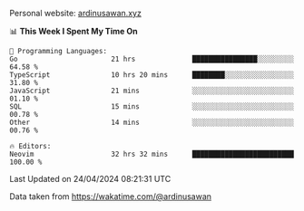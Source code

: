 Personal website: [ardinusawan.xyz](https://ardinusawan.xyz)

<!--START_SECTION:waka-->
📊 **This Week I Spent My Time On** 

```text
💬 Programming Languages: 
Go                       21 hrs              ████████████████░░░░░░░░░   64.58 % 
TypeScript               10 hrs 20 mins      ████████░░░░░░░░░░░░░░░░░   31.80 % 
JavaScript               21 mins             ░░░░░░░░░░░░░░░░░░░░░░░░░   01.10 % 
SQL                      15 mins             ░░░░░░░░░░░░░░░░░░░░░░░░░   00.78 % 
Other                    14 mins             ░░░░░░░░░░░░░░░░░░░░░░░░░   00.76 % 

🔥 Editors: 
Neovim                   32 hrs 32 mins      █████████████████████████   100.00 % 
```


 Last Updated on 24/04/2024 08:21:31 UTC
<!--END_SECTION:waka-->
Data taken from https://wakatime.com/@ardinusawan
